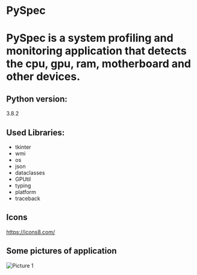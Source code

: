 # PySpec

# PySpec is a system profiling and monitoring application that detects the cpu, gpu, ram, motherboard and other devices.

## Python version:

3.8.2

## Used Libraries:

- tkinter
- wmi
- os
- json
- dataclasses
- GPUtil
- typing
- platform
- traceback

## Icons

https://icons8.com/

## Some pictures of application

![Picture 1](https://raw.githubusercontent.com/losek1/PySpec/master/img/IMG1.png)
